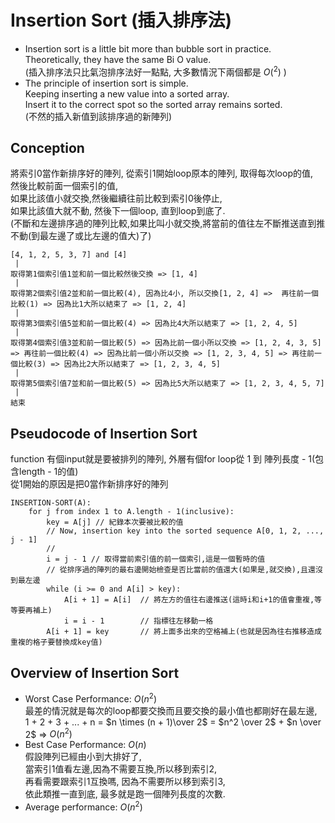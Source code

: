 # Insertion Sort (插入排序法)

- Insertion sort is a little bit more than bubble sort in practice.  
  Theoretically, they have the same Bi O value.  
  (插入排序法只比氣泡排序法好一點點, 大多數情況下兩個都是 $O(^2)$ )
- The principle of insertion sort is simple.  
  Keeping inserting a new value into a sorted array.  
  Insert it to the correct spot so the sorted array remains sorted.  
  (不然的插入新值到該排序過的新陣列)

## Conception

將索引0當作新排序好的陣列, 從索引1開始loop原本的陣列, 取得每次loop的值,  
然後比較前面一個索引的值,  
如果比該值小就交換,然後繼續往前比較到索引0後停止,  
如果比該值大就不動, 然後下一個loop, 直到loop到底了.  
(不斷和左邊排序過的陣列比較,如果比叫小就交換,將當前的值往左不斷推送直到推不動(到最左邊了或比左邊的值大)了)

```text
[4, 1, 2, 5, 3, 7] and [4]
 |
取得第1個索引值1並和前一個比較然後交換 => [1, 4]
 |
取得第2個索引值2並和前一個比較(4), 因為比4小, 所以交換[1, 2, 4] =>  再往前一個比較(1) => 因為比1大所以結束了 => [1, 2, 4]
 |
取得第3個索引值5並和前一個比較(4) => 因為比4大所以結束了 => [1, 2, 4, 5]
 |
取得第4個索引值3並和前一個比較(5) => 因為比前一個小所以交換 => [1, 2, 4, 3, 5] => 再往前一個比較(4) => 因為比前一個小所以交換 => [1, 2, 3, 4, 5] => 再往前一個比較(3) => 因為比2大所以結束了 => [1, 2, 3, 4, 5]
 |
取得第5個索引值7並和前一個比較(5) => 因為比5大所以結束了 => [1, 2, 3, 4, 5, 7]
 |
結束
```

## Pseudocode of Insertion Sort

function 有個input就是要被排列的陣列, 外層有個for loop從 1 到 陣列長度 - 1(包含length - 1的值)  
從1開始的原因是把0當作新排序好的陣列

```text
INSERTION-SORT(A):
    for j from index 1 to A.length - 1(inclusive):
        key = A[j] // 紀錄本次要被比較的值
        // Now, insertion key into the sorted sequence A[0, 1, 2, ..., j - 1]
        // 
        i = j - 1 // 取得當前索引值的前一個索引,這是一個暫時的值
        // 從排序過的陣列的最右邊開始檢查是否比當前的值還大(如果是,就交換),且還沒到最左邊
        while (i >= 0 and A[i] > key):
            A[i + 1] = A[i]  // 將左方的值往右邊推送(這時i和i+1的值會重複,等等要再補上)
            i = i - 1        // 指標往左移動一格
        A[i + 1] = key       // 將上面多出來的空格補上(也就是因為往右推移造成重複的格子要替換成key值)
```

## Overview of Insertion Sort

- Worst Case Performance: $O(n^2)$  
  最差的情況就是每次的loop都要交換而且要交換的最小值也都剛好在最左邊,  
  1 + 2 + 3 + ... + n = $n \times (n + 1)\over 2$ = $n^2 \over 2$ + $n \over 2$ => $O(n^2)$
- Best Case Performance: $O(n)$  
  假設陣列已經由小到大排好了,  
  當索引1值看左邊,因為不需要互換,所以移到索引2,  
  再看需要跟索引1互換嗎, 因為不需要所以移到索引3,  
  依此類推一直到底, 最多就是跑一個陣列長度的次數.  
- Average performance: $O(n^2)$

